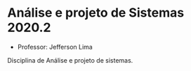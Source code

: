 # Análise e projeto de Sistemas 2020.2
- Professor: Jefferson Lima

Disciplina de Análise e projeto de sistemas.
